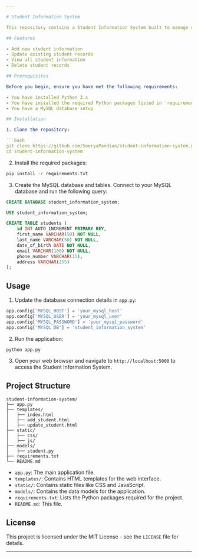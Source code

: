 ```yaml
---

# Student Information System

This repository contains a Student Information System built to manage student data efficiently. This system allows users to add, update, view, and delete student records.

## Features

- Add new student information
- Update existing student records
- View all student information
- Delete student records

## Prerequisites

Before you begin, ensure you have met the following requirements:

- You have installed Python 3.x
- You have installed the required Python packages listed in `requirements.txt`
- You have a MySQL database setup

## Installation

1. Clone the repository:

```bash
git clone https://github.com/SooryaPandian/student-information-system.git
cd student-information-system
```

2. Install the required packages:

```bash
pip install -r requirements.txt
```

3. Create the MySQL database and tables. Connect to your MySQL database and run the following query:

```sql
CREATE DATABASE student_information_system;

USE student_information_system;

CREATE TABLE students (
    id INT AUTO_INCREMENT PRIMARY KEY,
    first_name VARCHAR(50) NOT NULL,
    last_name VARCHAR(50) NOT NULL,
    date_of_birth DATE NOT NULL,
    email VARCHAR(100) NOT NULL,
    phone_number VARCHAR(15),
    address VARCHAR(255)
);
```

## Usage

1. Update the database connection details in `app.py`:

```python
app.config['MYSQL_HOST'] = 'your_mysql_host'
app.config['MYSQL_USER'] = 'your_mysql_user'
app.config['MYSQL_PASSWORD'] = 'your_mysql_password'
app.config['MYSQL_DB'] = 'student_information_system'
```

2. Run the application:

```bash
python app.py
```

3. Open your web browser and navigate to `http://localhost:5000` to access the Student Information System.

## Project Structure

```
student-information-system/
├── app.py
├── templates/
│   ├── index.html
│   ├── add_student.html
│   ├── update_student.html
├── static/
│   ├── css/
│   ├── js/
├── models/
│   ├── student.py
├── requirements.txt
└── README.md
```

- `app.py`: The main application file.
- `templates/`: Contains HTML templates for the web interface.
- `static/`: Contains static files like CSS and JavaScript.
- `models/`: Contains the data models for the application.
- `requirements.txt`: Lists the Python packages required for the project.
- `README.md`: This file.


## License

This project is licensed under the MIT License - see the `LICENSE` file for details.

---
```

